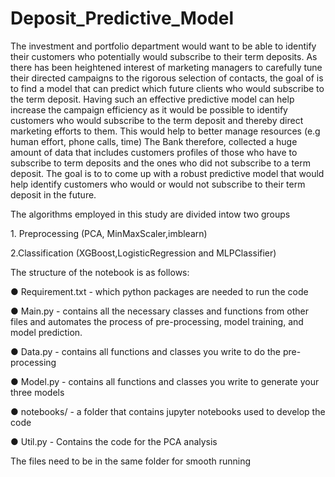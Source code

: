 # Deposit_Predictive_Model
<p>The investment and portfolio department would want to be able to identify their customers who potentially would subscribe to their term
deposits. As there has been heightened interest of marketing managers to carefully tune
their directed campaigns to the rigorous selection of contacts, the goal of
is to find a model that can predict which future clients who would subscribe to the term
deposit. Having such an effective predictive model can help increase the campaign
efficiency as it would be possible to identify customers who would subscribe to the
term deposit and thereby direct  marketing efforts to them. This would help to
better manage resources (e.g human effort, phone calls, time)
The Bank therefore, collected a huge amount of data that includes
customers profiles of those who have to subscribe to term deposits and the ones who
did not subscribe to a term deposit. The goal is to to come up with a robust predictive model that would help
identify customers who would or would not subscribe to their term deposit in the
future.</p>
<p>The algorithms employed in this study are divided intow two groups</p>
<p>1. Preprocessing (PCA, MinMaxScaler,imblearn)</p>
<p>2.Classification (XGBoost,LogisticRegression and MLPClassifier)</p>

The structure of the notebook is as follows:

<p>● Requirement.txt - which python packages are needed to run the code</p>
<p>● Main.py - contains all the necessary classes and functions from other files and
automates the process of pre-processing, model training, and model prediction.</p>
<p>● Data.py - contains all functions and classes you write to do the pre-processing</p>
<p>● Model.py - contains all functions and classes you write to generate your three
models</p>
<p>● notebooks/ - a folder that contains jupyter notebooks used to develop the
code</p> 
<p>● Util.py - Contains the code for the PCA analysis</p>
<p>The files need to be in the same folder for smooth running </p>
